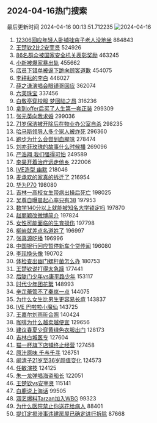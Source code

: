 ## 2024-04-16热门搜索 
最后更新时间 2024-04-16 00:13:51.712235 
![2024-04-16](https://imgs-storage.s3.us-east-005.backblazeb2.com/20240416/2024-04-16.png?versionId=4_z8fbbed132d73df8689c40f13_f11512676d0031ffb_d20240415_m161351_c005_v0501001_t0037_u01713197631192) 
1. [12306回应年轻人卧铺挂帘子老人没地坐](https://s.weibo.com/weibo?q=%2312306%E5%9B%9E%E5%BA%94%E5%B9%B4%E8%BD%BB%E4%BA%BA%E5%8D%A7%E9%93%BA%E6%8C%82%E5%B8%98%E5%AD%90%E8%80%81%E4%BA%BA%E6%B2%A1%E5%9C%B0%E5%9D%90%23&t=31&band_rank=1&Refer=top) 884843
1. [王楚钦2比2安宰贤](https://s.weibo.com/weibo?q=%23%E7%8E%8B%E6%A5%9A%E9%92%A62%E6%AF%942%E5%AE%89%E5%AE%B0%E8%B4%A4%23&t=31&band_rank=2&Refer=top) 524926
1. [86名群众被国家安全机关表彰奖励](https://s.weibo.com/weibo?q=%2386%E5%90%8D%E7%BE%A4%E4%BC%97%E8%A2%AB%E5%9B%BD%E5%AE%B6%E5%AE%89%E5%85%A8%E6%9C%BA%E5%85%B3%E8%A1%A8%E5%BD%B0%E5%A5%96%E5%8A%B1%23&t=31&band_rank=3&Refer=top) 463245
1. [小新被爆家暴出轨](https://s.weibo.com/weibo?q=%E5%B0%8F%E6%96%B0%E8%A2%AB%E7%88%86%E5%AE%B6%E6%9A%B4%E5%87%BA%E8%BD%A8&t=31&band_rank=4&Refer=top) 455662
1. [店员下错单被逼下跪向顾客道歉](https://s.weibo.com/weibo?q=%23%E5%BA%97%E5%91%98%E4%B8%8B%E9%94%99%E5%8D%95%E8%A2%AB%E9%80%BC%E4%B8%8B%E8%B7%AA%E5%90%91%E9%A1%BE%E5%AE%A2%E9%81%93%E6%AD%89%23&t=31&band_rank=5&Refer=top) 454075
1. [李耕耘的李白](https://s.weibo.com/weibo?q=%E6%9D%8E%E8%80%95%E8%80%98%E7%9A%84%E6%9D%8E%E7%99%BD&t=31&band_rank=6&Refer=top) 446027
1. [薛之谦演唱会眼镜哥回应](https://s.weibo.com/weibo?q=%23%E8%96%9B%E4%B9%8B%E8%B0%A6%E6%BC%94%E5%94%B1%E4%BC%9A%E7%9C%BC%E9%95%9C%E5%93%A5%E5%9B%9E%E5%BA%94%23&t=31&band_rank=7&Refer=top) 362074
1. [六芙珠宝](https://s.weibo.com/weibo?q=%E5%85%AD%E8%8A%99%E7%8F%A0%E5%AE%9D&t=31&band_rank=8&Refer=top) 337456
1. [白敬亭穿校服 梦回陆之昂](https://s.weibo.com/weibo?q=%E7%99%BD%E6%95%AC%E4%BA%AD%E7%A9%BF%E6%A0%A1%E6%9C%8D%20%E6%A2%A6%E5%9B%9E%E9%99%86%E4%B9%8B%E6%98%82&t=31&band_rank=9&Refer=top) 316236
1. [拿到offer后买了人生第一套正装](https://s.weibo.com/weibo?q=%23%E6%8B%BF%E5%88%B0offer%E5%90%8E%E4%B9%B0%E4%BA%86%E4%BA%BA%E7%94%9F%E7%AC%AC%E4%B8%80%E5%A5%97%E6%AD%A3%E8%A3%85%23&t=31&band_rank=10&Refer=top) 299309
1. [张元英向我求婚](https://s.weibo.com/weibo?q=%E5%BC%A0%E5%85%83%E8%8B%B1%E5%90%91%E6%88%91%E6%B1%82%E5%A9%9A&t=31&band_rank=11&Refer=top) 299036
1. [71岁保洁被开除后在物业办公室自杀](https://s.weibo.com/weibo?q=%2371%E5%B2%81%E4%BF%9D%E6%B4%81%E8%A2%AB%E5%BC%80%E9%99%A4%E5%90%8E%E5%9C%A8%E7%89%A9%E4%B8%9A%E5%8A%9E%E5%85%AC%E5%AE%A4%E8%87%AA%E6%9D%80%23&t=31&band_rank=12&Refer=top) 298235
1. [哈马斯领导人多个家人被炸死](https://s.weibo.com/weibo?q=%23%E5%93%88%E9%A9%AC%E6%96%AF%E9%A2%86%E5%AF%BC%E4%BA%BA%E5%A4%9A%E4%B8%AA%E5%AE%B6%E4%BA%BA%E8%A2%AB%E7%82%B8%E6%AD%BB%23&t=31&band_rank=13&Refer=top) 296360
1. [跑步为什么会尝到血腥味](https://s.weibo.com/weibo?q=%E8%B7%91%E6%AD%A5%E4%B8%BA%E4%BB%80%E4%B9%88%E4%BC%9A%E5%B0%9D%E5%88%B0%E8%A1%80%E8%85%A5%E5%91%B3&t=31&band_rank=14&Refer=top) 278474
1. [刘亦菲玫瑰的故事什么时候播](https://s.weibo.com/weibo?q=%E5%88%98%E4%BA%A6%E8%8F%B2%E7%8E%AB%E7%91%B0%E7%9A%84%E6%95%85%E4%BA%8B%E4%BB%80%E4%B9%88%E6%97%B6%E5%80%99%E6%92%AD&t=31&band_rank=15&Refer=top) 269096
1. [严浩翔 我们强得可怕](https://s.weibo.com/weibo?q=%E4%B8%A5%E6%B5%A9%E7%BF%94%20%E6%88%91%E4%BB%AC%E5%BC%BA%E5%BE%97%E5%8F%AF%E6%80%95&t=31&band_rank=16&Refer=top) 249589
1. [李昊开着治疗远走他乡](https://s.weibo.com/weibo?q=%E6%9D%8E%E6%98%8A%E5%BC%80%E7%9D%80%E6%B2%BB%E7%96%97%E8%BF%9C%E8%B5%B0%E4%BB%96%E4%B9%A1&t=31&band_rank=17&Refer=top) 222006
1. [IVE造型 幽默](https://s.weibo.com/weibo?q=IVE%E9%80%A0%E5%9E%8B%20%E5%B9%BD%E9%BB%98&t=31&band_rank=18&Refer=top) 218046
1. [麦承欢的家真的拆迁了](https://s.weibo.com/weibo?q=%23%E9%BA%A6%E6%89%BF%E6%AC%A2%E7%9A%84%E5%AE%B6%E7%9C%9F%E7%9A%84%E6%8B%86%E8%BF%81%E4%BA%86%23&t=31&band_rank=19&Refer=top) 216954
1. [华为P70](https://s.weibo.com/weibo?q=%E5%8D%8E%E4%B8%BAP70&t=31&band_rank=20&Refer=top) 198080
1. [吉林一高校女生带病出操后死亡](https://s.weibo.com/weibo?q=%23%E5%90%89%E6%9E%97%E4%B8%80%E9%AB%98%E6%A0%A1%E5%A5%B3%E7%94%9F%E5%B8%A6%E7%97%85%E5%87%BA%E6%93%8D%E5%90%8E%E6%AD%BB%E4%BA%A1%23&t=31&band_rank=21&Refer=top) 198025
1. [吴尊自曝晨起心率只有38](https://s.weibo.com/weibo?q=%23%E5%90%B4%E5%B0%8A%E8%87%AA%E6%9B%9D%E6%99%A8%E8%B5%B7%E5%BF%83%E7%8E%87%E5%8F%AA%E6%9C%8938%23&t=31&band_rank=22&Refer=top) 197953
1. [数学140分以上就能被知名大学锁定吗](https://s.weibo.com/weibo?q=%23%E6%95%B0%E5%AD%A6140%E5%88%86%E4%BB%A5%E4%B8%8A%E5%B0%B1%E8%83%BD%E8%A2%AB%E7%9F%A5%E5%90%8D%E5%A4%A7%E5%AD%A6%E9%94%81%E5%AE%9A%E5%90%97%23&t=31&band_rank=23&Refer=top) 197870
1. [赵丽颖改微博简介](https://s.weibo.com/weibo?q=%23%E8%B5%B5%E4%B8%BD%E9%A2%96%E6%94%B9%E5%BE%AE%E5%8D%9A%E7%AE%80%E4%BB%8B%23&t=31&band_rank=24&Refer=top) 197824
1. [女性可能面临的生育损伤](https://s.weibo.com/weibo?q=%23%E5%A5%B3%E6%80%A7%E5%8F%AF%E8%83%BD%E9%9D%A2%E4%B8%B4%E7%9A%84%E7%94%9F%E8%82%B2%E6%8D%9F%E4%BC%A4%23&t=31&band_rank=25&Refer=top) 197798
1. [柳岩就差点名道姓了](https://s.weibo.com/weibo?q=%E6%9F%B3%E5%B2%A9%E5%B0%B1%E5%B7%AE%E7%82%B9%E5%90%8D%E9%81%93%E5%A7%93%E4%BA%86&t=31&band_rank=26&Refer=top) 196997
1. [张真源吃播](https://s.weibo.com/weibo?q=%E5%BC%A0%E7%9C%9F%E6%BA%90%E5%90%83%E6%92%AD&t=31&band_rank=27&Refer=top) 196996
1. [中国银行回应暂停新车个贷传闻](https://s.weibo.com/weibo?q=%23%E4%B8%AD%E5%9B%BD%E9%93%B6%E8%A1%8C%E5%9B%9E%E5%BA%94%E6%9A%82%E5%81%9C%E6%96%B0%E8%BD%A6%E4%B8%AA%E8%B4%B7%E4%BC%A0%E9%97%BB%23&t=31&band_rank=28&Refer=top) 196080
1. [李现换头像](https://s.weibo.com/weibo?q=%E6%9D%8E%E7%8E%B0%E6%8D%A2%E5%A4%B4%E5%83%8F&t=31&band_rank=29&Refer=top) 190702
1. [体检查出幽门螺杆菌怎么办](https://s.weibo.com/weibo?q=%23%E4%BD%93%E6%A3%80%E6%9F%A5%E5%87%BA%E5%B9%BD%E9%97%A8%E8%9E%BA%E6%9D%86%E8%8F%8C%E6%80%8E%E4%B9%88%E5%8A%9E%23&t=31&band_rank=30&Refer=top) 180753
1. [王楚钦说打得太急躁](https://s.weibo.com/weibo?q=%23%E7%8E%8B%E6%A5%9A%E9%92%A6%E8%AF%B4%E6%89%93%E5%BE%97%E5%A4%AA%E6%80%A5%E8%BA%81%23&t=31&band_rank=31&Refer=top) 177441
1. [后陡门少年vs康平路少年](https://s.weibo.com/weibo?q=%23%E5%90%8E%E9%99%A1%E9%97%A8%E5%B0%91%E5%B9%B4vs%E5%BA%B7%E5%B9%B3%E8%B7%AF%E5%B0%91%E5%B9%B4%23&t=31&band_rank=32&Refer=top) 153117
1. [时代少年团花絮](https://s.weibo.com/weibo?q=%E6%97%B6%E4%BB%A3%E5%B0%91%E5%B9%B4%E5%9B%A2%E8%8A%B1%E7%B5%AE&t=31&band_rank=33&Refer=top) 148993
1. [辛芷蕾管不了秦岚一点](https://s.weibo.com/weibo?q=%23%E8%BE%9B%E8%8A%B7%E8%95%BE%E7%AE%A1%E4%B8%8D%E4%BA%86%E7%A7%A6%E5%B2%9A%E4%B8%80%E7%82%B9%23&t=31&band_rank=34&Refer=top) 144075
1. [为什么女生比男生更容易长痘](https://s.weibo.com/weibo?q=%23%E4%B8%BA%E4%BB%80%E4%B9%88%E5%A5%B3%E7%94%9F%E6%AF%94%E7%94%B7%E7%94%9F%E6%9B%B4%E5%AE%B9%E6%98%93%E9%95%BF%E7%97%98%23&t=31&band_rank=35&Refer=top) 143837
1. [IVE 巴啦啦小魔仙](https://s.weibo.com/weibo?q=IVE%20%E5%B7%B4%E5%95%A6%E5%95%A6%E5%B0%8F%E9%AD%94%E4%BB%99&t=31&band_rank=36&Refer=top) 143725
1. [王嘉尔刘雨昕合照](https://s.weibo.com/weibo?q=%23%E7%8E%8B%E5%98%89%E5%B0%94%E5%88%98%E9%9B%A8%E6%98%95%E5%90%88%E7%85%A7%23&t=31&band_rank=37&Refer=top) 140424
1. [咖啡为什么越卖越便宜](https://s.weibo.com/weibo?q=%23%E5%92%96%E5%95%A1%E4%B8%BA%E4%BB%80%E4%B9%88%E8%B6%8A%E5%8D%96%E8%B6%8A%E4%BE%BF%E5%AE%9C%23&t=31&band_rank=38&Refer=top) 129656
1. [建议春夏少穿黄绿色衣服出门](https://s.weibo.com/weibo?q=%23%E5%BB%BA%E8%AE%AE%E6%98%A5%E5%A4%8F%E5%B0%91%E7%A9%BF%E9%BB%84%E7%BB%BF%E8%89%B2%E8%A1%A3%E6%9C%8D%E5%87%BA%E9%97%A8%23&t=31&band_rank=39&Refer=top) 128173
1. [吉林白城医专](https://s.weibo.com/weibo?q=%E5%90%89%E6%9E%97%E7%99%BD%E5%9F%8E%E5%8C%BB%E4%B8%93&t=31&band_rank=40&Refer=top) 127604
1. [猫一杯旗下店铺终止经营](https://s.weibo.com/weibo?q=%23%E7%8C%AB%E4%B8%80%E6%9D%AF%E6%97%97%E4%B8%8B%E5%BA%97%E9%93%BA%E7%BB%88%E6%AD%A2%E7%BB%8F%E8%90%A5%23&t=31&band_rank=41&Refer=top) 127458
1. [原汁原味 千与千寻](https://s.weibo.com/weibo?q=%E5%8E%9F%E6%B1%81%E5%8E%9F%E5%91%B3%20%E5%8D%83%E4%B8%8E%E5%8D%83%E5%AF%BB&t=31&band_rank=42&Refer=top) 126751
1. [阚清子21岁至36岁颜值变化](https://s.weibo.com/weibo?q=%23%E9%98%9A%E6%B8%85%E5%AD%9021%E5%B2%81%E8%87%B336%E5%B2%81%E9%A2%9C%E5%80%BC%E5%8F%98%E5%8C%96%23&t=31&band_rank=43&Refer=top) 124573
1. [任敏演技](https://s.weibo.com/weibo?q=%E4%BB%BB%E6%95%8F%E6%BC%94%E6%8A%80&t=31&band_rank=44&Refer=top) 124125
1. [朱一龙弹唱海盗船长](https://s.weibo.com/weibo?q=%23%E6%9C%B1%E4%B8%80%E9%BE%99%E5%BC%B9%E5%94%B1%E6%B5%B7%E7%9B%97%E8%88%B9%E9%95%BF%23&t=31&band_rank=45&Refer=top) 122051
1. [王楚钦vs安宰贤](https://s.weibo.com/weibo?q=%E7%8E%8B%E6%A5%9A%E9%92%A6vs%E5%AE%89%E5%AE%B0%E8%B4%A4&t=31&band_rank=46&Refer=top) 115141
1. [白鹿说上海话](https://s.weibo.com/weibo?q=%E7%99%BD%E9%B9%BF%E8%AF%B4%E4%B8%8A%E6%B5%B7%E8%AF%9D&t=31&band_rank=47&Refer=top) 99505
1. [涵艺爆料Tarzan加入WBG](https://s.weibo.com/weibo?q=%23%E6%B6%B5%E8%89%BA%E7%88%86%E6%96%99Tarzan%E5%8A%A0%E5%85%A5WBG%23&t=31&band_rank=48&Refer=top) 99323
1. [为什么医院禁止你送花给病人](https://s.weibo.com/weibo?q=%23%E4%B8%BA%E4%BB%80%E4%B9%88%E5%8C%BB%E9%99%A2%E7%A6%81%E6%AD%A2%E4%BD%A0%E9%80%81%E8%8A%B1%E7%BB%99%E7%97%85%E4%BA%BA%23&t=31&band_rank=49&Refer=top) 88401
1. [提灯定损涉事违建房屋已确定进行拆除](https://s.weibo.com/weibo?q=%23%E6%8F%90%E7%81%AF%E5%AE%9A%E6%8D%9F%E6%B6%89%E4%BA%8B%E8%BF%9D%E5%BB%BA%E6%88%BF%E5%B1%8B%E5%B7%B2%E7%A1%AE%E5%AE%9A%E8%BF%9B%E8%A1%8C%E6%8B%86%E9%99%A4%23&t=31&band_rank=50&Refer=top) 87668
